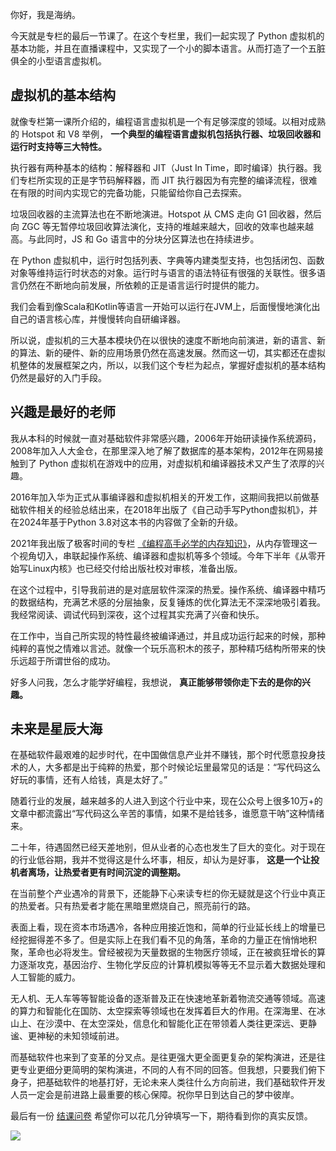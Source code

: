 你好，我是海纳。

今天就是专栏的最后一节课了。在这个专栏里，我们一起实现了 Python 虚拟机的基本功能，并且在直播课程中，又实现了一个小的脚本语言。从而打造了一个五脏俱全的小型语言虚拟机。

## 虚拟机的基本结构

就像专栏第一课所介绍的，编程语言虚拟机是一个有足够深度的领域。以相对成熟的 Hotspot 和 V8 举例， **一个典型的编程语言虚拟机包括执行器、垃圾回收器和运行时支持等三大特性。**

执行器有两种基本的结构：解释器和 JIT（Just In Time，即时编译）执行器。我们专栏所实现的正是字节码解释器，而 JIT 执行器因为有完整的编译流程，很难在有限的时间内实现它的完备功能，只能留给你自己去探索。

垃圾回收器的主流算法也在不断地演进。Hotspot 从 CMS 走向 G1 回收器，然后向 ZGC 等无暂停垃圾回收算法演化，支持的堆越来越大，回收的效率也越来越高。与此同时，JS 和 Go 语言中的分块分区算法也在持续进步。

在 Python 虚拟机中，运行时包括列表、字典等内建类型支持，也包括闭包、函数对象等维持运行时状态的对象。运行时与语言的语法特征有很强的关联性。很多语言仍然在不断地向前发展，所依赖的正是语言运行时提供的能力。

我们会看到像Scala和Kotlin等语言一开始可以运行在JVM上，后面慢慢地演化出自己的语言核心库，并慢慢转向自研编译器。

所以说，虚拟机的三大基本模块仍在以很快的速度不断地向前演进，新的语言、新的算法、新的硬件、新的应用场景仍然在高速发展。然而这一切，其实都还在虚拟机整体的发展框架之内，所以，以我们这个专栏为起点，掌握好虚拟机的基本结构仍然是最好的入门手段。

## 兴趣是最好的老师

我从本科的时候就一直对基础软件非常感兴趣，2006年开始研读操作系统源码，2008年加入人大金仓，在那里深入地了解了数据库的基本架构，2012年在网易接触到了 Python 虚拟机在游戏中的应用，对虚拟机和编译器技术又产生了浓厚的兴趣。

2016年加入华为正式从事编译器和虚拟机相关的开发工作，这期间我把以前做基础软件相关的经验总结出来，在2018年出版了《自己动手写Python虚拟机》，并在2024年基于Python 3.8对这本书的内容做了全新的升级。

2021年我出版了极客时间的专栏 [《编程高手必学的内存知识》](https://time.geekbang.org/column/intro/100094901?utm_campaign=geektime_search&utm_content=geektime_search&utm_medium=geektime_search&utm_source=geektime_search&utm_term=geektime_search&tab=catalog)，从内存管理这一个视角切入，串联起操作系统、编译器和虚拟机等多个领域。今年下半年《从零开始写Linux内核》也已经交付给出版社校对审核，准备出版。

在这个过程中，引导我前进的是对底层软件深深的热爱。操作系统、编译器中精巧的数据结构，充满艺术感的分层抽象，反复锤炼的优化算法无不深深地吸引着我。我经常阅读、调试代码到深夜，这个过程其实充满了兴奋和快乐。

在工作中，当自己所实现的特性最终被编译通过，并且成功运行起来的时候，那种纯粹的喜悦之情难以言述。就像一个玩乐高积木的孩子，那种精巧结构所带来的快乐远超于所谓世俗的成功。

好多人问我，怎么才能学好编程，我想说， **真正能够带领你走下去的是你的兴趣。**

## 未来是星辰大海

在基础软件最艰难的起步时代，在中国做信息产业并不赚钱，那个时代愿意投身技术的人，大多都是出于纯粹的热爱，那个时候论坛里最常见的话是：“写代码这么好玩的事情，还有人给钱，真是太好了。”

随着行业的发展，越来越多的人进入到这个行业中来，现在公众号上很多10万+的文章中都流露出“写代码这么辛苦的事情，如果不是给钱多，谁愿意干呐”这种情绪来。

二十年，待遇固然已经天差地别，但从业者的心态也发生了巨大的变化。对于现在的行业低谷期，我并不觉得这是什么坏事，相反，却认为是好事， **这是一个让投机者离场，让热爱者更有时间沉淀的调整期。**

在当前整个产业遇冷的背景下，还能静下心来读专栏的你无疑就是这个行业中真正的热爱者。只有热爱者才能在黑暗里燃烧自己，照亮前行的路。

表面上看，现在资本市场遇冷，各种应用接近饱和，简单的行业延长线上的增量已经挖掘得差不多了。但是实际上在我们看不见的角落，革命的力量正在悄悄地积聚，革命也必将发生。曾经被视为天量数据的生物医疗领域，正在被疯狂增长的算力逐渐攻克，基因治疗、生物化学反应的计算机模拟等等无不显示着大数据处理和人工智能的威力。

无人机、无人车等等智能设备的逐渐普及正在快速地革新着物流交通等领域。高速的算力和智能化在国防、太空探索等领域也在发挥着巨大的作用。在深海里、在冰山上、在沙漠中、在太空深处，信息化和智能化正在带领着人类往更深远、更静谧、更神秘的未知领域前进。

而基础软件也来到了变革的分叉点。是往更强大更全面更复杂的架构演进，还是往更专业更细分更简明的架构演进，不同的人有不同的回答。但我想，只要我们俯下身子，把基础软件的地基打好，无论未来人类往什么方向前进，我们基础软件开发人员一定会是前进路上最重要的核心保障。祝你早日到达自己的梦中彼岸。

最后有一份 [结课问卷](https://jinshuju.net/f/G785TS) 希望你可以花几分钟填写一下，期待看到你的真实反馈。

[![](https://static001.geekbang.org/resource/image/1d/7b/1dc4a1b119cc53163b952dab048f5b7b.jpg?wh=1142x801)](https://jinshuju.net/f/G785TS)